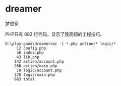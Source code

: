 # dreamer
梦想家

PHP只有 683 行代码，显示了我高超的工程技巧。

```
D:\play-good\dreamer>wc -l *.php action/* logic/*
     12 config.php
     46 index.php
     43 lib.php
    142 action/account.php
    260 action/main.php
     10 logic/account.php
    170 logic/main.php
    683 total
```
